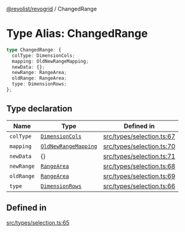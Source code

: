 [@revolist/revogrid](README.md) / ChangedRange

# Type Alias: ChangedRange

```ts
type ChangedRange: {
  colType: DimensionCols;
  mapping: OldNewRangeMapping;
  newData: {};
  newRange: RangeArea;
  oldRange: RangeArea;
  type: DimensionRows;
};
```

## Type declaration

| Name | Type | Defined in |
| ------ | ------ | ------ |
| `colType` | [`DimensionCols`](TypeAlias.DimensionCols.md) | [src/types/selection.ts:67](https://github.com/revolist/revogrid/blob/8213d73a71275549be4832f9fff99c2dcf82fa2e/src/types/selection.ts#L67) |
| `mapping` | [`OldNewRangeMapping`](TypeAlias.OldNewRangeMapping.md) | [src/types/selection.ts:70](https://github.com/revolist/revogrid/blob/8213d73a71275549be4832f9fff99c2dcf82fa2e/src/types/selection.ts#L70) |
| `newData` | \{\} | [src/types/selection.ts:71](https://github.com/revolist/revogrid/blob/8213d73a71275549be4832f9fff99c2dcf82fa2e/src/types/selection.ts#L71) |
| `newRange` | [`RangeArea`](TypeAlias.RangeArea.md) | [src/types/selection.ts:68](https://github.com/revolist/revogrid/blob/8213d73a71275549be4832f9fff99c2dcf82fa2e/src/types/selection.ts#L68) |
| `oldRange` | [`RangeArea`](TypeAlias.RangeArea.md) | [src/types/selection.ts:69](https://github.com/revolist/revogrid/blob/8213d73a71275549be4832f9fff99c2dcf82fa2e/src/types/selection.ts#L69) |
| `type` | [`DimensionRows`](TypeAlias.DimensionRows.md) | [src/types/selection.ts:66](https://github.com/revolist/revogrid/blob/8213d73a71275549be4832f9fff99c2dcf82fa2e/src/types/selection.ts#L66) |

## Defined in

[src/types/selection.ts:65](https://github.com/revolist/revogrid/blob/8213d73a71275549be4832f9fff99c2dcf82fa2e/src/types/selection.ts#L65)
